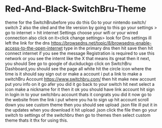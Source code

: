 # Red-And-Black-SwitchBru-Theme
theme for the SwitchBrubefore you do this Go to your nintendo switch/ switch 2 also the oled and the lite version by going to this go your settings > go to internet > hit internet Settings choose your wifi or your wired connection also click on it>click change settings> look for Dns settings ill left the link for the dns https://browsedns.net/topic/8/browsedns-enable-access-to-the-open-internet type in the primary dns then hit save then hit connect internet if you see the message Registration is required to use this network or you see the internt like the X that means its great then it next, you should See go to google of duckduckgo click on SwitchBru Dashboard,you should see the page all white hit the circle icon where the time is it should say sign out or make a account i put a link to make a switchBru Account https://www.switchbru.com/ then hit make new account put yoru info on it go afer you did it go back to your switch hit next select a icon make a nickname for it then it ok you should have link account hit sign in login in to your switchbru account thats it congrats you did it now go to the website from the link i put where you ha to sign up hit account scroll down you see custom theme then you should see upload .json file ill put it in the updates when you download it hit upload .json click the file then go your switch to settings of the switchbru then go to themes then select custom theme thats it thx for using this.
